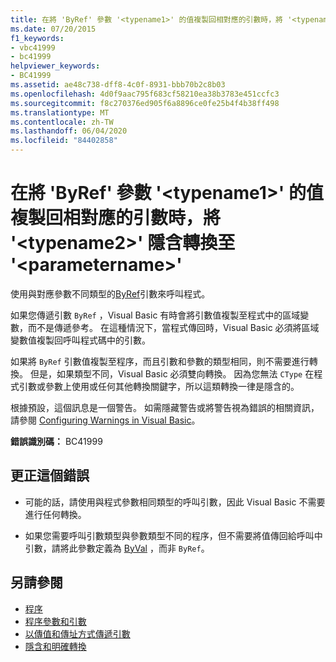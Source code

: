 ```yaml
---
title: 在將 'ByRef' 參數 '<typename1>' 的值複製回相對應的引數時，將 '<typename2>' 隱含轉換至 '<parametername>'
ms.date: 07/20/2015
f1_keywords:
- vbc41999
- bc41999
helpviewer_keywords:
- BC41999
ms.assetid: ae48c738-dff8-4c0f-8931-bbb70b2c8b03
ms.openlocfilehash: 4d0f9aac795f683cf58210ea38b3783e451ccfc3
ms.sourcegitcommit: f8c270376ed905f6a8896ce0fe25b4f4b38ff498
ms.translationtype: MT
ms.contentlocale: zh-TW
ms.lasthandoff: 06/04/2020
ms.locfileid: "84402858"
---
```

# <a name="implicit-conversion-from-typename1-to-typename2-in-copying-the-value-of-byref-parameter-parametername-back-to-the-matching-argument"></a>在將 'ByRef' 參數 '\<typename1>' 的值複製回相對應的引數時，將 '\<typename2>' 隱含轉換至 '\<parametername>'
使用與對應參數不同類型的[ByRef](../modifiers/byref.md)引數來呼叫程式。  
  
 如果您傳遞引數 `ByRef` ，Visual Basic 有時會將引數值複製至程式中的區域變數，而不是傳遞參考。 在這種情況下，當程式傳回時，Visual Basic 必須將區域變數值複製回呼叫程式碼中的引數。  
  
 如果將 `ByRef` 引數值複製至程序，而且引數和參數的類型相同，則不需要進行轉換。 但是，如果類型不同，Visual Basic 必須雙向轉換。 因為您無法 `CType` 在程式引數或參數上使用或任何其他轉換關鍵字，所以這類轉換一律是隱含的。  
  
 根據預設，這個訊息是一個警告。 如需隱藏警告或將警告視為錯誤的相關資訊，請參閱 [Configuring Warnings in Visual Basic](/visualstudio/ide/configuring-warnings-in-visual-basic)。  
  
 **錯誤識別碼：** BC41999  
  
## <a name="to-correct-this-error"></a>更正這個錯誤  
  
- 可能的話，請使用與程式參數相同類型的呼叫引數，因此 Visual Basic 不需要進行任何轉換。  
  
- 如果您需要呼叫引數類型與參數類型不同的程序，但不需要將值傳回給呼叫中引數，請將此參數定義為 [ByVal](../modifiers/byval.md) ，而非 `ByRef`。  
  
## <a name="see-also"></a>另請參閱

- [程序](../../programming-guide/language-features/procedures/index.md)
- [程序參數和引數](../../programming-guide/language-features/procedures/procedure-parameters-and-arguments.md)
- [以傳值和傳址方式傳遞引數](../../programming-guide/language-features/procedures/passing-arguments-by-value-and-by-reference.md)
- [隱含和明確轉換](../../programming-guide/language-features/data-types/implicit-and-explicit-conversions.md)
